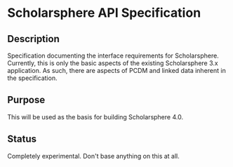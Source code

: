 # Scholarsphere API Specification

## Description

Specification documenting the interface requirements for Scholarsphere. Currently, this is only the basic
aspects of the existing Scholarsphere 3.x application. As such, there are aspects of PCDM and linked data
inherent in the specification.

## Purpose

This will be used as the basis for building Scholarsphere 4.0.

## Status

Completely experimental. Don't base anything on this at all.
